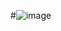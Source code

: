 #![image](https://user-images.githubusercontent.com/114931868/218820162-52d5046f-625c-4c6d-860f-4037df6979dd.png)
